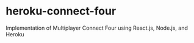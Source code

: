 # heroku-connect-four
Implementation of Multiplayer Connect Four using React.js, Node.js, and Heroku
